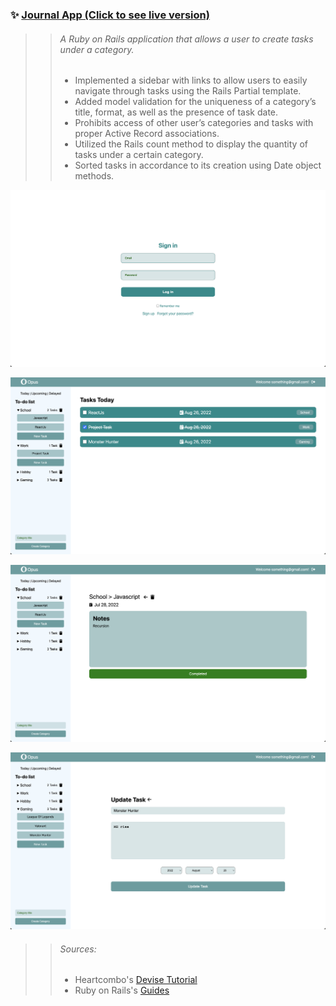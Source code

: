 ### ✨ [Journal App (Click to see live version)](https://opus-logs.herokuapp.com/   )

>> ###### *A Ruby on Rails application that allows a user to create tasks under a category.*
>> - Implemented a sidebar with links to allow users to easily navigate through tasks using the Rails Partial template.
>> - Added model validation for the uniqueness of a categoryʼs title, format, as well as the presence of task date.
>> - Prohibits access of other userʼs categories and tasks with proper Active Record associations.
>> - Utilized the Rails count method to display the quantity of tasks under a certain category.
>> - Sorted tasks in accordance to its creation using Date object methods.

![Log In Page](app/assets/images/screenshots/signin.png)

![All Tasks Page](app/assets/images/screenshots/alltasks.png)

![Show Task Page](app/assets/images/screenshots/showtask.png)

![Edit Task Page](app/assets/images/screenshots/editask.png)

>> ###### Sources:
>> - Heartcombo's [Devise Tutorial](https://github.com/heartcombo/devise)
>> - Ruby on Rails's [Guides](https://guides.rubyonrails.org/v6.1/)
